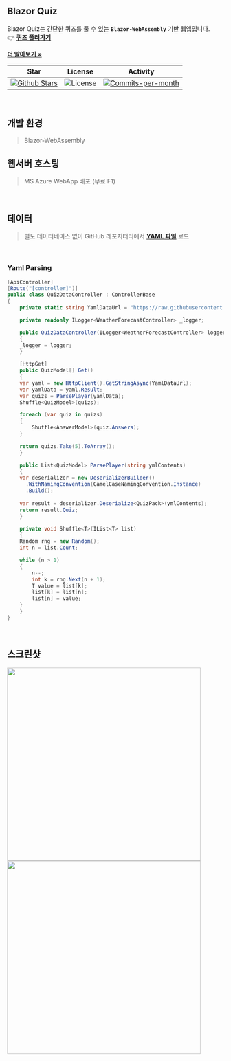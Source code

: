 ## Blazor Quiz

Blazor Quiz는 간단한 퀴즈를 풀 수 있는 <b><code>Blazor-WebAssembly</code></b> 기반 웹앱입니다.   <br/>
👉 <a href="https://blazor-quiz.azurewebsites.net/Quiz"><strong>퀴즈 풀러가기</strong></a>

<a href="https://github.com/devncore/devncore"><strong>더 알아보기 »</strong></a>
 
| Star | License | Activity |
|:----:|:-------:|:--------:|
| <a href="https://github.com/devncore/blazor-quiz/stargazers"><img src="https://img.shields.io/github/stars/devncore/blazor-quiz" alt="Github Stars"></a> | <img src="https://img.shields.io/github/license/devncore/the-easiest-yaml" alt="License"> | <a href="https://github.com/devncore/blazor-quiz/pulse"><img src="https://img.shields.io/github/commit-activity/m/devncore/blazor-quiz" alt="Commits-per-month"></a> |

<br />

## 개발 환경
> Blazor-WebAssembly


  
## 웹서버 호스팅
> MS Azure WebApp 배포 (무료 F1)

<br />

## 데이터
> 별도 데이터베이스 없이 GitHub 레포지터리에서 [**YAML 파일**](https://github.com/devncore/blazor-quiz/blob/master/data/quiz-basic.yml) 로드  

<br />

### Yaml Parsing

```csharp
[ApiController]
[Route("[controller]")]
public class QuizDataController : ControllerBase
{
    private static string YamlDataUrl = "https://raw.githubusercontent.com/devncore/blazor-quiz/master/data/quiz-basic.yml";

    private readonly ILogger<WeatherForecastController> _logger;

    public QuizDataController(ILogger<WeatherForecastController> logger)
    {
	_logger = logger;
    }

    [HttpGet]
    public QuizModel[] Get()
    {
 	var yaml = new HttpClient().GetStringAsync(YamlDataUrl);
	var yamlData = yaml.Result;
	var quizs = ParsePlayer(yamlData);
	Shuffle<QuizModel>(quizs);

	foreach (var quiz in quizs)
	{
	    Shuffle<AnswerModel>(quiz.Answers);
	}

	return quizs.Take(5).ToArray();
    }

    public List<QuizModel> ParsePlayer(string ymlContents)
    {
	var deserializer = new DeserializerBuilder()
	  .WithNamingConvention(CamelCaseNamingConvention.Instance)
	  .Build();
	
	var result = deserializer.Deserialize<QuizPack>(ymlContents);
	return result.Quiz;
    }

    private void Shuffle<T>(IList<T> list)
    {
	Random rng = new Random();
	int n = list.Count;

	while (n > 1) 
	{
	    n--;
	    int k = rng.Next(n + 1);
	    T value = list[k];
	    list[k] = list[n];
	    list[n] = value;
	}
    }
}
```

<br />
  
## 스크린샷

<img src="https://user-images.githubusercontent.com/74305823/129328930-6ca3e1e5-83f6-429a-af6a-63d81bd28624.png" width="450"/>
<img src="https://user-images.githubusercontent.com/74305823/129329047-0e6dd8ae-f0a4-4536-a18e-ccedf3f8033a.png" width="450"/>
	
